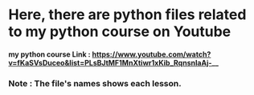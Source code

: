# Here, there are python files related to my python course on Youtube
#### my python course Link : https://www.youtube.com/watch?v=fKaSVsDuceo&list=PLsBJtMF1MnXtiwr1xKib_RqnsnIaAj-__
### Note : The file's names shows each lesson.
